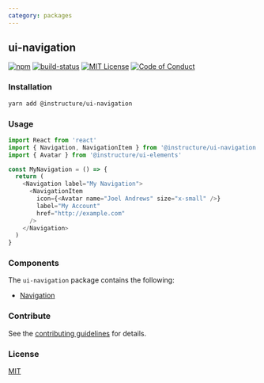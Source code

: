```yaml
---
category: packages
---
```


## ui-navigation

[![npm][npm]][npm-url]
[![build-status][build-status]][build-status-url]
[![MIT License][license-badge]][LICENSE]
[![Code of Conduct][coc-badge]][coc]


### Installation

```sh
yarn add @instructure/ui-navigation
```

### Usage

```js
import React from 'react'
import { Navigation, NavigationItem } from '@instructure/ui-navigation'
import { Avatar } from '@instructure/ui-elements'

const MyNavigation = () => {
  return (
    <Navigation label="My Navigation">
      <NavigationItem
        icon={<Avatar name="Joel Andrews" size="x-small" />}
        label="My Account"
        href="http://example.com"
      />
    </Navigation>
  )
}
```

### Components
The `ui-navigation` package contains the following:
- [Navigation](#Navigation)

### Contribute
See the [contributing guidelines](#contributing) for details.

### License

[MIT](LICENSE)

[npm]: https://img.shields.io/npm/v/@instructure/ui-navigation.svg
[npm-url]: https://npmjs.com/package/@instructure/ui-navigation

[build-status]: https://travis-ci.org/instructure/instructure-ui.svg?branch=master
[build-status-url]: https://travis-ci.org/instructure/instructure-ui "Travis CI"

[license-badge]: https://img.shields.io/npm/l/instructure-ui.svg?style=flat-square
[license]: https://github.com/instructure/instructure-ui/blob/master/LICENSE

[coc-badge]: https://img.shields.io/badge/code%20of-conduct-ff69b4.svg?style=flat-square
[coc]: https://github.com/instructure/instructure-ui/blob/master/CODE_OF_CONDUCT.md
